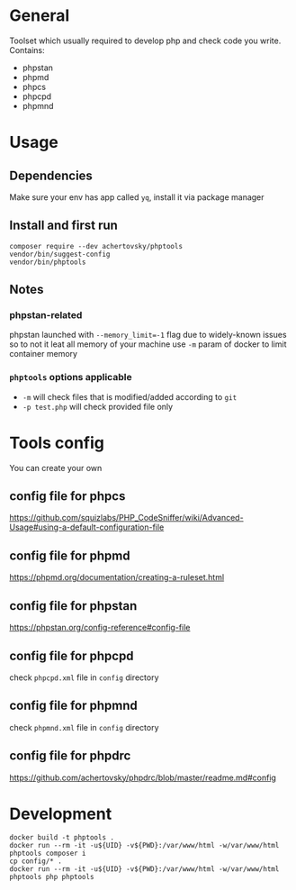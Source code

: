 # General
Toolset which usually required to develop php and check code you write. Contains:
- phpstan
- phpmd
- phpcs
- phpcpd
- phpmnd

# Usage
## Dependencies
Make sure your env has app called `yq`, install it via package manager
## Install and first run
```
composer require --dev achertovsky/phptools
vendor/bin/suggest-config
vendor/bin/phptools
```
## Notes
### phpstan-related
phpstan launched with `--memory_limit=-1` flag due to widely-known issues so to not it leat all memory of your machine use `-m` param of docker to limit container memory

### `phptools` options applicable
- `-m` will check files that is modified/added according to `git`
- `-p test.php` will check provided file only

# Tools config
You can create your own
## config file for phpcs
https://github.com/squizlabs/PHP_CodeSniffer/wiki/Advanced-Usage#using-a-default-configuration-file
## config file for phpmd
https://phpmd.org/documentation/creating-a-ruleset.html
## config file for phpstan
https://phpstan.org/config-reference#config-file
## config file for phpcpd
check `phpcpd.xml` file in `config` directory
## config file for phpmnd
check `phpmnd.xml` file in `config` directory
## config file for phpdrc
https://github.com/achertovsky/phpdrc/blob/master/readme.md#config

# Development
```
docker build -t phptools .
docker run --rm -it -u${UID} -v${PWD}:/var/www/html -w/var/www/html phptools composer i
cp config/* .
docker run --rm -it -u${UID} -v${PWD}:/var/www/html -w/var/www/html phptools php phptools
```
